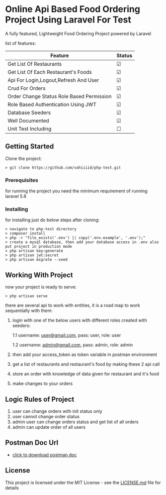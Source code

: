 # Online Api Based Food Ordering Project Using Laravel For Test 

A fully featured, Lightweight Food Ordering Project powered by Laravel 

list of features:

| Feature                                  | Status        |
| ---------------------------------------- | ------------- |
| Get List Of Restaurants                  | &#9745;       |
| Get List Of Each Restaurant's Foods      | &#9745;       |
| Api For Login,Logout,Refresh And User    | &#9745;       |
| Crud For Orders                          | &#9745;       |
| Order Change Status Role Based Permission| &#9745;       |
| Role Based Authentication Using JWT      | &#9745;       |
| Database Seeders                         | &#9745;       |
| Well Documented                          | &#9745;       |
| Unit Test Including                      | &#9744;       |

## Getting Started

Clone the project:

```
> git clone https://github.com/vahiiiid/php-test.git
```

### Prerequisites

for running the project you need the minimum requirement of running laravel 5.8


### Installing

for installing just do below steps after cloning:

```
> navigate to php-test directory
> composer install
> php -r "file_exists('.env') || copy('.env.example', '.env');"
> create a mysql database, then add your database access in .env also put project in production mode
> php artisan key:generate
> php artisan jwt:secret
> php artisan migrate --seed
```


## Working With Project

now your project is ready to serve:

```
> php artisan serve
```
there are several api to work with entities,
it is a road map to work sequentially with them:
1. login with one of the below users with different roles created with seeders:
    
    1.1 username: user@gmail.com,  pass: user, role: user
    
    1.2 username: admin@gmail.com, pass: admin, role: admin 
   
2. then add your access_token as token variable in postman environment
3. get a list of restaurants and restaurant's food by making these 2 api call 
4. store an order with knowledge of data given for restaurant and it's food
5. make changes to your orders

## Logic Rules of Project

1. user can change orders with init status only
2. user cannot change order status
3. admin user can change orders status and get list of all orders
4. admin can update order of all users



## Postman Doc Url

* [click to download postman doc](http://vahidvahedi.ir)


## License

This project is licensed under the MIT License - see the [LICENSE.md](LICENSE.md) file for details

